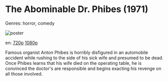 # The Abominable Dr. Phibes (1971)

Genres: horror, comedy

![poster](http://image.tmdb.org/t/p/w500/oqbB3iiWXjDoQi1LGICBK3F7jDq.jpg)

en:
  [720p](magnet:?xt=urn:btih:6090D0426A81CACD6AB0C3EF3A5A9F4008F249B3&tr=udp://glotorrents.pw:6969/announce&tr=udp://tracker.opentrackr.org:1337/announce&tr=udp://torrent.gresille.org:80/announce&tr=udp://tracker.openbittorrent.com:80&tr=udp://tracker.coppersurfer.tk:6969&tr=udp://tracker.leechers-paradise.org:6969&tr=udp://p4p.arenabg.ch:1337&tr=udp://tracker.internetwarriors.net:1337)
  [1080p](magnet:?xt=urn:btih:9ECC6FC79290F67C5FE7E52B84653EA3188E13C9&tr=udp://glotorrents.pw:6969/announce&tr=udp://tracker.opentrackr.org:1337/announce&tr=udp://torrent.gresille.org:80/announce&tr=udp://tracker.openbittorrent.com:80&tr=udp://tracker.coppersurfer.tk:6969&tr=udp://tracker.leechers-paradise.org:6969&tr=udp://p4p.arenabg.ch:1337&tr=udp://tracker.internetwarriors.net:1337)
  


Famous organist Anton Phibes is horribly disfigured in an automobile accident while rushing to the side of his sick wife and presumed to be dead. Once Phibes learns that his wife died on the operating table, he is convinced the doctor's are responsible and begins exacting his revenge on all those involved.